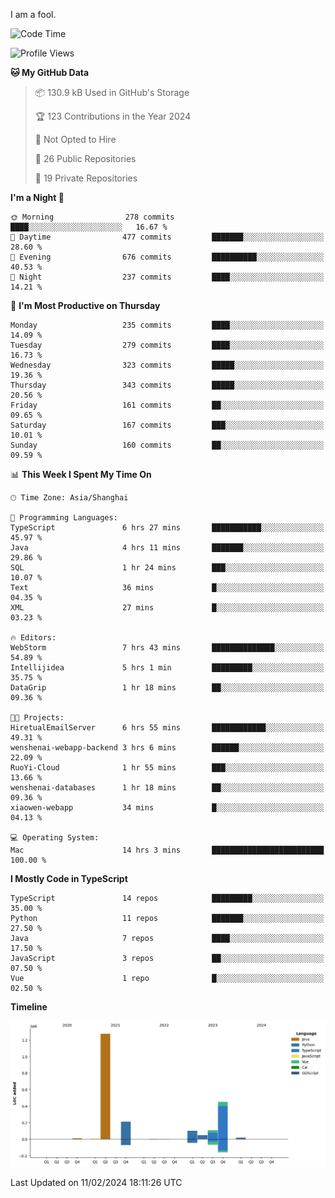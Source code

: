 I am a fool.

<!--START_SECTION:waka-->
![Code Time](http://img.shields.io/badge/Code%20Time-1%2C195%20hrs%2038%20mins-blue)

![Profile Views](http://img.shields.io/badge/Profile%20Views-0-blue)

**🐱 My GitHub Data** 

> 📦 130.9 kB Used in GitHub's Storage 
 > 
> 🏆 123 Contributions in the Year 2024
 > 
> 🚫 Not Opted to Hire
 > 
> 📜 26 Public Repositories 
 > 
> 🔑 19 Private Repositories 
 > 
**I'm a Night 🦉** 

```text
🌞 Morning                278 commits         ████░░░░░░░░░░░░░░░░░░░░░   16.67 % 
🌆 Daytime                477 commits         ███████░░░░░░░░░░░░░░░░░░   28.60 % 
🌃 Evening                676 commits         ██████████░░░░░░░░░░░░░░░   40.53 % 
🌙 Night                  237 commits         ████░░░░░░░░░░░░░░░░░░░░░   14.21 % 
```
📅 **I'm Most Productive on Thursday** 

```text
Monday                   235 commits         ████░░░░░░░░░░░░░░░░░░░░░   14.09 % 
Tuesday                  279 commits         ████░░░░░░░░░░░░░░░░░░░░░   16.73 % 
Wednesday                323 commits         █████░░░░░░░░░░░░░░░░░░░░   19.36 % 
Thursday                 343 commits         █████░░░░░░░░░░░░░░░░░░░░   20.56 % 
Friday                   161 commits         ██░░░░░░░░░░░░░░░░░░░░░░░   09.65 % 
Saturday                 167 commits         ███░░░░░░░░░░░░░░░░░░░░░░   10.01 % 
Sunday                   160 commits         ██░░░░░░░░░░░░░░░░░░░░░░░   09.59 % 
```


📊 **This Week I Spent My Time On** 

```text
🕑︎ Time Zone: Asia/Shanghai

💬 Programming Languages: 
TypeScript               6 hrs 27 mins       ███████████░░░░░░░░░░░░░░   45.97 % 
Java                     4 hrs 11 mins       ███████░░░░░░░░░░░░░░░░░░   29.86 % 
SQL                      1 hr 24 mins        ███░░░░░░░░░░░░░░░░░░░░░░   10.07 % 
Text                     36 mins             █░░░░░░░░░░░░░░░░░░░░░░░░   04.35 % 
XML                      27 mins             █░░░░░░░░░░░░░░░░░░░░░░░░   03.23 % 

🔥 Editors: 
WebStorm                 7 hrs 43 mins       ██████████████░░░░░░░░░░░   54.89 % 
Intellijidea             5 hrs 1 min         █████████░░░░░░░░░░░░░░░░   35.75 % 
DataGrip                 1 hr 18 mins        ██░░░░░░░░░░░░░░░░░░░░░░░   09.36 % 

🐱‍💻 Projects: 
HiretualEmailServer      6 hrs 55 mins       ████████████░░░░░░░░░░░░░   49.31 % 
wenshenai-webapp-backend 3 hrs 6 mins        ██████░░░░░░░░░░░░░░░░░░░   22.09 % 
RuoYi-Cloud              1 hr 55 mins        ███░░░░░░░░░░░░░░░░░░░░░░   13.66 % 
wenshenai-databases      1 hr 18 mins        ██░░░░░░░░░░░░░░░░░░░░░░░   09.36 % 
xiaowen-webapp           34 mins             █░░░░░░░░░░░░░░░░░░░░░░░░   04.13 % 

💻 Operating System: 
Mac                      14 hrs 3 mins       █████████████████████████   100.00 % 
```

**I Mostly Code in TypeScript** 

```text
TypeScript               14 repos            █████████░░░░░░░░░░░░░░░░   35.00 % 
Python                   11 repos            ███████░░░░░░░░░░░░░░░░░░   27.50 % 
Java                     7 repos             ████░░░░░░░░░░░░░░░░░░░░░   17.50 % 
JavaScript               3 repos             ██░░░░░░░░░░░░░░░░░░░░░░░   07.50 % 
Vue                      1 repo              █░░░░░░░░░░░░░░░░░░░░░░░░   02.50 % 
```



**Timeline**

![Lines of Code chart](https://raw.githubusercontent.com/VeejaLiu/VeejaLiu/master/assets/bar_graph.png)


 Last Updated on 11/02/2024 18:11:26 UTC
<!--END_SECTION:waka-->
